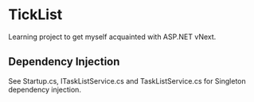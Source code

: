 # TickList

Learning project to get myself acquainted with ASP.NET vNext.

## Dependency Injection
See Startup.cs, ITaskListService.cs and TaskListService.cs for Singleton dependency injection. 